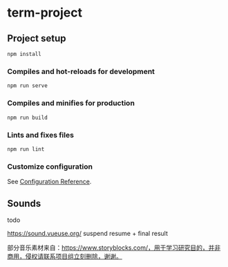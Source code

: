 # term-project

## Project setup

```
npm install
```

### Compiles and hot-reloads for development

```
npm run serve
```

### Compiles and minifies for production

```
npm run build
```

### Lints and fixes files

```
npm run lint
```

### Customize configuration

See [Configuration Reference](https://cli.vuejs.org/config/).

## Sounds

todo

https://sound.vueuse.org/ suspend resume + final result

部分音乐素材来自：https://www.storyblocks.com/，用于学习研究目的，并非商用，侵权请联系项目组立刻删除，谢谢。
